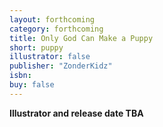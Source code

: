 ```yaml
---
layout: forthcoming
category: forthcoming
title: Only God Can Make a Puppy
short: puppy
illustrator: false
publisher: "ZonderKidz"
isbn:
buy: false
---
```


__Illustrator and release date TBA__
